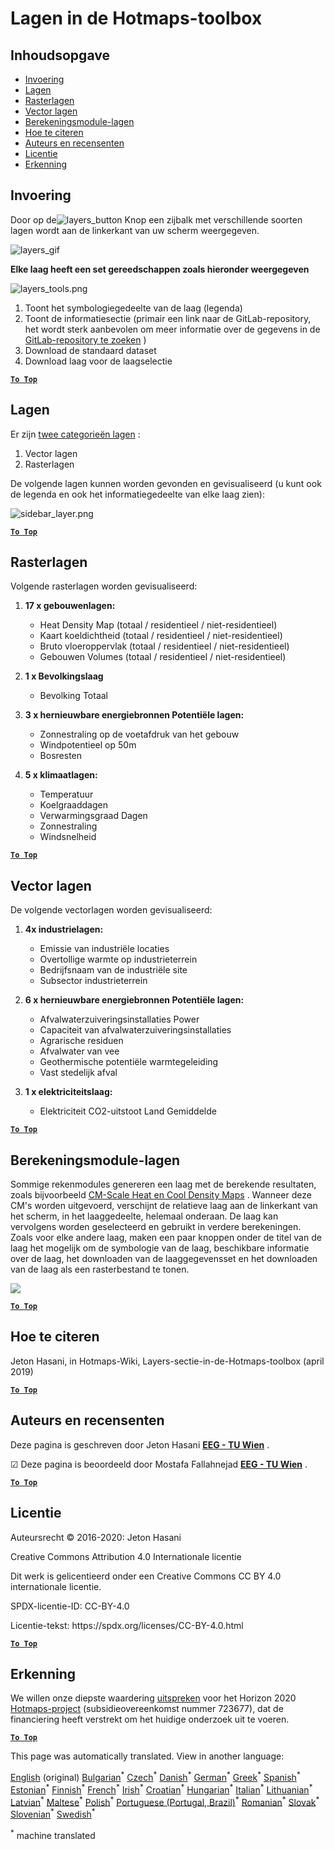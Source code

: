<h1><a class="anchor" id="layers-section-in-the-hotmaps-toolbox" href="#layers-section-in-the-hotmaps-toolbox"><i class="fa fa-link"></i></a>Lagen in de Hotmaps-toolbox</h1><h2><a class="anchor" id="table-of-contents" href="#table-of-contents"><i class="fa fa-link"></i></a> Inhoudsopgave</h2><ul><li> <a href="#introduction">Invoering</a></li><li> <a href="#layers">Lagen</a></li><li> <a href="#raster-layers">Rasterlagen</a></li><li> <a href="#vector-layers">Vector lagen</a></li><li> <a href="#calculation-module-layers">Berekeningsmodule-lagen</a></li><li> <a href="#how-to-cite">Hoe te citeren</a></li><li> <a href="#authors-and-reviewers">Auteurs en recensenten</a></li><li> <a href="#license">Licentie</a></li><li> <a href="#acknowledgement">Erkenning</a></li></ul><h2><a class="anchor" id="introduction" href="#introduction"><i class="fa fa-link"></i></a> Invoering</h2><p> Door op de<img alt="layers_button" src="../images/general_tool_functionalities_and_structure/layers_button.PNG"/> Knop een zijbalk met verschillende soorten lagen wordt aan de linkerkant van uw scherm weergegeven.</p><p><img alt="layers_gif" src="../images/general_tool_functionalities_and_structure/layers.gif"/></p><p> <strong>Elke laag heeft een set gereedschappen zoals hieronder weergegeven</strong></p><p><img alt="layers_tools.png" src="../images/general_tool_functionalities_and_structure/layers_tools.png"/></p><ol><li> Toont het symbologiegedeelte van de laag (legenda)</li><li> Toont de informatiesectie (primair een link naar de GitLab-repository, het wordt sterk aanbevolen om meer informatie over de gegevens in de <a href="https://gitlab.com/hotmaps">GitLab-repository te zoeken</a> )</li><li> Download de standaard dataset</li><li> Download laag voor de laagselectie</li></ol><p> <a href="#table-of-contents"><strong><code>To Top</code></strong></a></p><h2><a class="anchor" id="layers" href="#layers"><i class="fa fa-link"></i></a> Lagen</h2><p> Er zijn <a href="https://www.gislounge.com/geodatabases-explored-vector-and-raster-data">twee categorieën lagen</a> :</p><ol><li> Vector lagen</li><li> Rasterlagen</li></ol><p> De volgende lagen kunnen worden gevonden en gevisualiseerd (u kunt ook de legenda en ook het informatiegedeelte van elke laag zien):</p><p><img alt="sidebar_layer.png" src="../images/general_tool_functionalities_and_structure/all_layers.png"/></p><p> <a href="#table-of-contents"><strong><code>To Top</code></strong></a></p><h2><a class="anchor" id="raster-layers" href="#raster-layers"><i class="fa fa-link"></i></a> Rasterlagen</h2><p> Volgende rasterlagen worden gevisualiseerd:</p><ol><li><p> <strong>17 x gebouwenlagen:</strong></p><ul><li> Heat Density Map (totaal / residentieel / niet-residentieel)</li><li> Kaart koeldichtheid (totaal / residentieel / niet-residentieel)</li><li> Bruto vloeroppervlak (totaal / residentieel / niet-residentieel)</li><li> Gebouwen Volumes (totaal / residentieel / niet-residentieel)</li></ul></li><li><p> <strong>1 x Bevolkingslaag</strong></p><ul><li> Bevolking Totaal</li></ul></li><li><p> <strong>3 x hernieuwbare energiebronnen Potentiële lagen:</strong></p><ul><li> Zonnestraling op de voetafdruk van het gebouw</li><li> Windpotentieel op 50m</li><li> Bosresten</li></ul></li><li><p> <strong>5 x klimaatlagen:</strong></p><ul><li> Temperatuur</li><li> Koelgraaddagen</li><li> Verwarmingsgraad Dagen</li><li> Zonnestraling</li><li> Windsnelheid</li></ul></li></ol><p> <a href="#table-of-contents"><strong><code>To Top</code></strong></a></p><h2><a class="anchor" id="vector-layers" href="#vector-layers"><i class="fa fa-link"></i></a> Vector lagen</h2><p> De volgende vectorlagen worden gevisualiseerd:</p><ol><li><p> <strong>4x industrielagen:</strong></p><ul><li> Emissie van industriële locaties</li><li> Overtollige warmte op industrieterrein</li><li> Bedrijfsnaam van de industriële site</li><li> Subsector industrieterrein</li></ul></li><li><p> <strong>6 x hernieuwbare energiebronnen Potentiële lagen:</strong></p><ul><li> Afvalwaterzuiveringsinstallaties Power</li><li> Capaciteit van afvalwaterzuiveringsinstallaties</li><li> Agrarische residuen</li><li> Afvalwater van vee</li><li> Geothermische potentiële warmtegeleiding</li><li> Vast stedelijk afval</li></ul></li><li><p> <strong>1 x elektriciteitslaag:</strong></p><ul><li> Elektriciteit CO2-uitstoot Land Gemiddelde</li></ul></li></ol><p> <a href="#table-of-contents"><strong><code>To Top</code></strong></a></p><h2><a class="anchor" id="calculation-module-layers" href="#calculation-module-layers"><i class="fa fa-link"></i></a> Berekeningsmodule-lagen</h2><p> Sommige rekenmodules genereren een laag met de berekende resultaten, zoals bijvoorbeeld <a href="/en/CM-Scale-heat-and-cool-density-maps">CM-Scale Heat en Cool Density Maps</a> . Wanneer deze CM&#39;s worden uitgevoerd, verschijnt de relatieve laag aan de linkerkant van het scherm, in het laaggedeelte, helemaal onderaan. De laag kan vervolgens worden geselecteerd en gebruikt in verdere berekeningen. Zoals voor elke andere laag, maken een paar knoppen onder de titel van de laag het mogelijk om de symbologie van de laag, beschikbare informatie over de laag, het downloaden van de laaggegevensset en het downloaden van de laag als een rasterbestand te tonen.</p><img src="/en/Layers-section-in-the-Hotmaps-toolbox/CM-Layer.JPG"/><p> <a href="#table-of-contents"><strong><code>To Top</code></strong></a></p><h2><a class="anchor" id="how-to-cite" href="#how-to-cite"><i class="fa fa-link"></i></a> Hoe te citeren</h2><p> Jeton Hasani, in Hotmaps-Wiki, Layers-sectie-in-de-Hotmaps-toolbox (april 2019)</p><p> <a href="#table-of-contents"><strong><code>To Top</code></strong></a></p><h2><a class="anchor" id="authors-and-reviewers" href="#authors-and-reviewers"><i class="fa fa-link"></i></a> Auteurs en recensenten</h2><p> Deze pagina is geschreven door Jeton Hasani <strong><a href="https://eeg.tuwien.ac.at/">EEG - TU Wien</a></strong> .</p><p> ☑ Deze pagina is beoordeeld door Mostafa Fallahnejad <strong><a href="https://eeg.tuwien.ac.at/">EEG - TU Wien</a></strong> .</p><p> <a href="#table-of-contents"><strong><code>To Top</code></strong></a></p><h2><a class="anchor" id="license" href="#license"><i class="fa fa-link"></i></a> Licentie</h2><p> Auteursrecht © 2016-2020: Jeton Hasani</p><p> Creative Commons Attribution 4.0 Internationale licentie</p><p> Dit werk is gelicentieerd onder een Creative Commons CC BY 4.0 internationale licentie.</p><p> SPDX-licentie-ID: CC-BY-4.0</p><p> Licentie-tekst: https://spdx.org/licenses/CC-BY-4.0.html</p><p> <a href="#table-of-contents"><strong><code>To Top</code></strong></a></p><h2><a class="anchor" id="acknowledgement" href="#acknowledgement"><i class="fa fa-link"></i></a> Erkenning</h2><p> We willen onze diepste waardering <a href="https://www.hotmaps-project.eu">uitspreken</a> voor het Horizon 2020 <a href="https://www.hotmaps-project.eu">Hotmaps-project</a> (subsidieovereenkomst nummer 723677), dat de financiering heeft verstrekt om het huidige onderzoek uit te voeren.</p><p> <a href="#table-of-contents"><strong><code>To Top</code></strong></a></p>
<!--- THIS IS A SUPER UNIQUE IDENTIFIER -->

This page was automatically translated. View in another language:

[English](../en/Layers-section-in-the-Hotmaps-toolbox) (original) [Bulgarian](../bg/Layers-section-in-the-Hotmaps-toolbox)<sup>\*</sup> [Czech](../cs/Layers-section-in-the-Hotmaps-toolbox)<sup>\*</sup> [Danish](../da/Layers-section-in-the-Hotmaps-toolbox)<sup>\*</sup> [German](../de/Layers-section-in-the-Hotmaps-toolbox)<sup>\*</sup> [Greek](../el/Layers-section-in-the-Hotmaps-toolbox)<sup>\*</sup> [Spanish](../es/Layers-section-in-the-Hotmaps-toolbox)<sup>\*</sup> [Estonian](../et/Layers-section-in-the-Hotmaps-toolbox)<sup>\*</sup> [Finnish](../fi/Layers-section-in-the-Hotmaps-toolbox)<sup>\*</sup> [French](../fr/Layers-section-in-the-Hotmaps-toolbox)<sup>\*</sup> [Irish](../ga/Layers-section-in-the-Hotmaps-toolbox)<sup>\*</sup> [Croatian](../hr/Layers-section-in-the-Hotmaps-toolbox)<sup>\*</sup> [Hungarian](../hu/Layers-section-in-the-Hotmaps-toolbox)<sup>\*</sup> [Italian](../it/Layers-section-in-the-Hotmaps-toolbox)<sup>\*</sup> [Lithuanian](../lt/Layers-section-in-the-Hotmaps-toolbox)<sup>\*</sup> [Latvian](../lv/Layers-section-in-the-Hotmaps-toolbox)<sup>\*</sup> [Maltese](../mt/Layers-section-in-the-Hotmaps-toolbox)<sup>\*</sup>  [Polish](../pl/Layers-section-in-the-Hotmaps-toolbox)<sup>\*</sup> [Portuguese (Portugal, Brazil)](../pt/Layers-section-in-the-Hotmaps-toolbox)<sup>\*</sup> [Romanian](../ro/Layers-section-in-the-Hotmaps-toolbox)<sup>\*</sup> [Slovak](../sk/Layers-section-in-the-Hotmaps-toolbox)<sup>\*</sup> [Slovenian](../sl/Layers-section-in-the-Hotmaps-toolbox)<sup>\*</sup> [Swedish](../sv/Layers-section-in-the-Hotmaps-toolbox)<sup>\*</sup> 

<sup>\*</sup> machine translated
